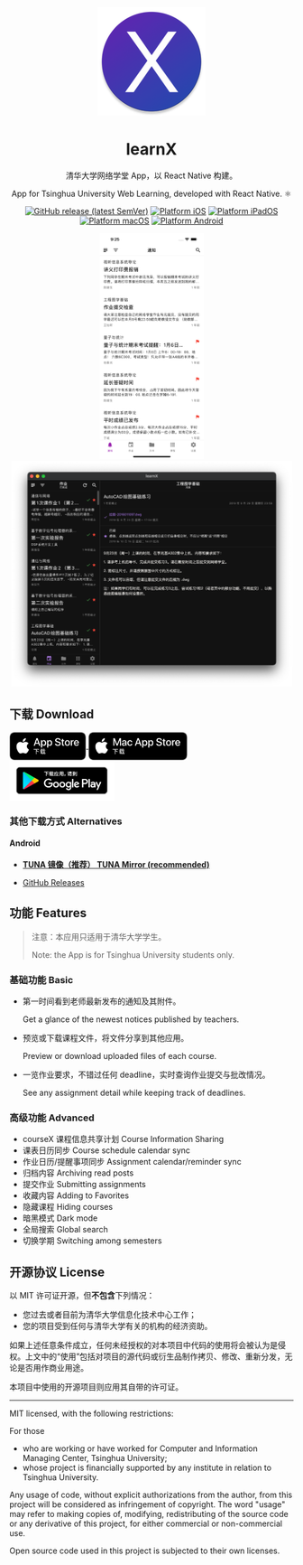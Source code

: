 <div align="center">

<img src="./docs/assets/logo.png" alt="logo" width="192" height="192" />

<h1>learnX</h1>

清华大学网络学堂 App，以 React Native 构建。

App for Tsinghua University Web Learning, developed with React Native. ⚛️

<a href="https://github.com/robertying/learnX/releases" target="_blank" rel="noopener noreferrer"><img src="https://img.shields.io/github/v/release/robertying/learnX?color=brightgreen" alt="GitHub release (latest SemVer)" height="20" width="auto"></a>
<a href="https://apps.apple.com/cn/app/learnx/id1459073115#?platform=iphone" target="_blank" rel="noopener noreferrer"><img src="https://img.shields.io/badge/platform-ios-blue" alt="Platform iOS" height="20" width="auto"></a>
<a href="https://apps.apple.com/cn/app/learnx/id1459073115#?platform=ipad" target="_blank" rel="noopener noreferrer"><img src="https://img.shields.io/badge/platform-ipados-blue" alt="Platform iPadOS" height="20" width="auto"></a>
<a href="https://apps.apple.com/cn/app/learnx/id1459073115#?platform=mac" target="_blank" rel="noopener noreferrer"><img src="https://img.shields.io/badge/platform-macos-blue" alt="Platform macOS" height="20" width="auto"></a>
<a href="https://play.google.com/store/apps/details?id=io.robertying.learnx" target="_blank" rel="noopener noreferrer"><img src="https://img.shields.io/badge/platform-android-red" alt="Platform Android" height="20" width="auto"></a>

<div align="center">
    <img src="./docs/screenshots/iphone.png" alt="iphone screenshot" height="400" width="185" />
    <img src="./docs/screenshots/mac.png" alt="mac screenshot" height="400" width="499" />
</div>

</div>

## 下载 Download

<a href="https://apps.apple.com/cn/app/learnx/id1459073115#?platform=iphone" target="_blank" rel="noopener noreferrer">
    <img align="center" height=50 alt="App Store 下载" src="docs/assets/Download_on_the_App_Store_Badge_CNSC_RGB_blk_092917.svg" />
</a>
<a href="https://apps.apple.com/cn/app/learnx/id1459073115#?platform=mac" target="_blank" rel="noopener noreferrer">
    <img align="center" height=50 alt="Mac App Store 下载" src="docs/assets/Download_on_the_Mac_App_Store_Badge_CNSC_RGB_blk_092917.svg" />
</a>
<a href="https://play.google.com/store/apps/details?id=io.robertying.learnx" target="_blank" rel="noopener noreferrer">
    <img align="center" height=72 alt="下载应用，请到 Google Play" src="docs/assets/google-play-badge.png" />
</a>

### 其他下载方式 Alternatives

#### Android

- **[TUNA 镜像（推荐） TUNA Mirror (recommended)](https://mirrors.tuna.tsinghua.edu.cn/github-release/robertying/learnX)**

- [GitHub Releases](https://github.com/robertying/learnX/releases)

## 功能 Features

> 注意：本应用只适用于清华大学学生。
>
> Note: the App is for Tsinghua University students only.

### 基础功能 Basic

- 第一时间看到老师最新发布的通知及其附件。

  Get a glance of the newest notices published by teachers.

- 预览或下载课程文件，将文件分享到其他应用。

  Preview or download uploaded files of each course.

- 一览作业要求，不错过任何 deadline，实时查询作业提交与批改情况。

  See any assignment detail while keeping track of deadlines.

### 高级功能 Advanced

- courseX 课程信息共享计划 Course Information Sharing
- 课表日历同步 Course schedule calendar sync
- 作业日历/提醒事项同步 Assignment calendar/reminder sync
- 归档内容 Archiving read posts
- 提交作业 Submitting assignments
- 收藏内容 Adding to Favorites
- 隐藏课程 Hiding courses
- 暗黑模式 Dark mode
- 全局搜索 Global search
- 切换学期 Switching among semesters

## 开源协议 License

以 MIT 许可证开源，但**不包含**下列情况：

- 您过去或者目前为清华大学信息化技术中心工作；
- 您的项目受到任何与清华大学有关的机构的经济资助。

如果上述任意条件成立，任何未经授权的对本项目中代码的使用将会被认为是侵权。上文中的“使用”包括对项目的源代码或衍生品制作拷贝、修改、重新分发，无论是否用作商业用途。

本项目中使用的开源项目则应用其自带的许可证。

---

MIT licensed, with the following restrictions:

For those

- who are working or have worked for Computer and Information Managing Center, Tsinghua University;
- whose project is financially supported by any institute in relation to Tsinghua University.

Any usage of code, without explicit authorizations from the author, from this project will be considered as infringement of copyright. The word "usage" may refer to making copies of, modifying, redistributing of the source code or any derivative of this project, for either commercial or non-commercial use.

Open source code used in this project is subjected to their own licenses.

